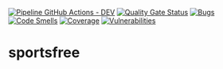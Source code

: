 [![Pipeline GitHub Actions - DEV](https://github.com/luis-sena/sportsfree/actions/workflows/dev.yml/badge.svg?branch=develop)](https://github.com/luis-sena/sportsfree/actions/workflows/dev.yml)
[![Quality Gate Status](https://sonarcloud.io/api/project_badges/measure?project=luis-sena-devopslab-es21&metric=alert_status)](https://sonarcloud.io/dashboard?id=luis-sena-devopslab-es21)
[![Bugs](https://sonarcloud.io/api/project_badges/measure?project=luis-sena-devopslab-es21&metric=bugs)](https://sonarcloud.io/dashboard?id=luis-sena-devopslab-es21)
[![Code Smells](https://sonarcloud.io/api/project_badges/measure?project=luis-sena-devopslab-es21&metric=code_smells)](https://sonarcloud.io/dashboard?id=luis-sena-devopslab-es21)
[![Coverage](https://sonarcloud.io/api/project_badges/measure?project=luis-sena-devopslab-es21&metric=coverage)](https://sonarcloud.io/dashboard?id=luis-sena-devopslab-es21)
[![Vulnerabilities](https://sonarcloud.io/api/project_badges/measure?project=luis-sena-devopslab-es21&metric=vulnerabilities)](https://sonarcloud.io/dashboard?id=luis-sena-devopslab-es21)
# sportsfree
